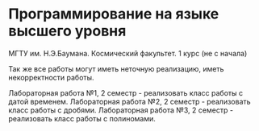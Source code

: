 # Программирование на языке высшего уровня

МГТУ им. Н.Э.Баумана. Космический факультет. 1 курс (не с начала)

Так же все работы могут иметь неточную реализацию, иметь некорректности работы. 

Лабораторная работа №1, 2 семестр - реализовать класс работы с датой временем.
Лабораторная работа №2, 2 семестр - реализовать класс работы с дробями.
Лабораторная работа №3, 2 семестр - реализовать класс работы с полиномами.
